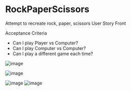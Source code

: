 # RockPaperScissors
Attempt to recreate rock, paper, scissors 
User Story Front

 Acceptance Criteria                              
  - Can I play Player vs Computer?                
  - Can I play Computer vs Computer?              
  - Can I play a different game each time?        

![image](https://user-images.githubusercontent.com/3193669/139664541-26384d18-ed5f-4712-b9d5-a98f875b81cc.png)

![image](https://user-images.githubusercontent.com/3193669/139664647-37ea8ff7-8b5e-42c9-97b4-56299b348efa.png)

![image](https://user-images.githubusercontent.com/3193669/139664829-8f8890b0-bbe6-420f-b799-04997c0b38a2.png)
![image](https://user-images.githubusercontent.com/3193669/139665708-2cdb79c5-f74c-4e61-92b4-a86c8155a2c3.png)

